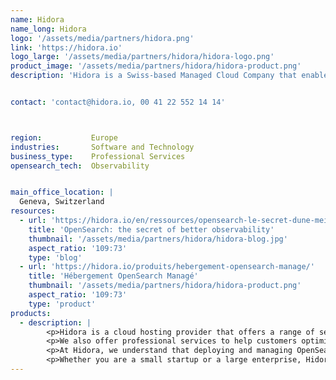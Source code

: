 ```yaml
---
name: Hidora
name_long: Hidora
logo: '/assets/media/partners/hidora.png'
link: 'https://hidora.io'
logo_large: '/assets/media/partners/hidora/hidora-logo.png'
product_image: '/assets/media/partners/hidora/hidora-product.png'
description: 'Hidora is a Swiss-based Managed Cloud Company that enables you to rapidly build and scale applications using Java, PHP, Ruby, Node.js, or Python. Their Platform-as-a-Service automates all complex system administration tasks, freeing you to focus solely on coding without worrying about hosting. With flexible billing, an intuitive interface, data security, and a 24/7/365 support team, Hidora provides everything you need for business success.'


contact: 'contact@hidora.io, 00 41 22 552 14 14'



region:           Europe
industries:       Software and Technology
business_type:    Professional Services
opensearch_tech:  Observability


main_office_location: |
  Geneva, Switzerland
resources:
  - url: 'https://hidora.io/en/ressources/opensearch-le-secret-dune-meilleure-observabilite/'
    title: 'OpenSearch: the secret of better observability'
    thumbnail: '/assets/media/partners/hidora/hidora-blog.jpg'
    aspect_ratio: '109:73'
    type: 'blog'
  - url: 'https://hidora.io/produits/hebergement-opensearch-manage/'
    title: 'Hébergement OpenSearch Managé'
    thumbnail: '/assets/media/partners/hidora/hidora-product.png'
    aspect_ratio: '109:73'
    type: 'product'
products:
  - description: |
        <p>Hidora is a cloud hosting provider that offers a range of services to the OpenSearch community. Our core product offerings include scalable and reliable cloud infrastructure, managed databases, automated backups, and advanced monitoring and management tools to ensure optimal performance for OpenSearch clusters.</p>
        <p>We also offer professional services to help customers optimize their OpenSearch environments, including performance tuning, security audits, and consulting services. Our team of experienced professionals provides expert guidance and support to ensure that our customers' OpenSearch clusters are running smoothly and efficiently.</p>
        <p>At Hidora, we understand that deploying and managing OpenSearch clusters can be complex and time-consuming. That's why we offer a user-friendly platform and comprehensive support to make the process as simple as possible. We work closely with our customers to understand their unique needs and provide customized solutions to help them achieve their goals.</p>
        <p>Whether you are a small startup or a large enterprise, Hidora has the expertise and resources to provide you with reliable and scalable cloud hosting solutions for your OpenSearch environments. Trust us to be your partner in optimizing and managing your OpenSearch clusters.</p>
---
```

